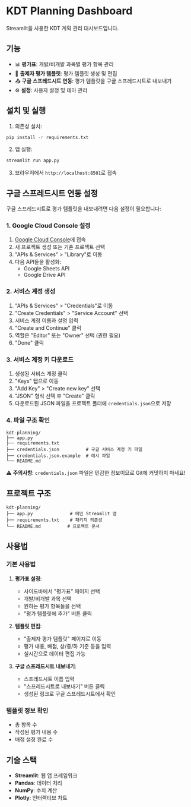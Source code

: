 # KDT Planning Dashboard

Streamlit을 사용한 KDT 계획 관리 대시보드입니다.

## 기능

- 📊 **평가표**: 개발/비개발 과목별 평가 항목 관리
- 📝 **출제자 평가 템플릿**: 평가 템플릿 생성 및 편집
- 📤 **구글 스프레드시트 연동**: 평가 템플릿을 구글 스프레드시트로 내보내기
- ⚙️ **설정**: 사용자 설정 및 테마 관리

## 설치 및 실행

1. 의존성 설치:
```bash
pip install -r requirements.txt
```

2. 앱 실행:
```bash
streamlit run app.py
```

3. 브라우저에서 `http://localhost:8501`로 접속

## 구글 스프레드시트 연동 설정

구글 스프레드시트로 평가 템플릿을 내보내려면 다음 설정이 필요합니다:

### 1. Google Cloud Console 설정

1. [Google Cloud Console](https://console.cloud.google.com/)에 접속
2. 새 프로젝트 생성 또는 기존 프로젝트 선택
3. "APIs & Services" > "Library"로 이동
4. 다음 API들을 활성화:
   - Google Sheets API
   - Google Drive API

### 2. 서비스 계정 생성

1. "APIs & Services" > "Credentials"로 이동
2. "Create Credentials" > "Service Account" 선택
3. 서비스 계정 이름과 설명 입력
4. "Create and Continue" 클릭
5. 역할은 "Editor" 또는 "Owner" 선택 (권한 필요)
6. "Done" 클릭

### 3. 서비스 계정 키 다운로드

1. 생성된 서비스 계정 클릭
2. "Keys" 탭으로 이동
3. "Add Key" > "Create new key" 선택
4. "JSON" 형식 선택 후 "Create" 클릭
5. 다운로드된 JSON 파일을 프로젝트 폴더에 `credentials.json`으로 저장

### 4. 파일 구조 확인

```
kdt-planning/
├── app.py
├── requirements.txt
├── credentials.json          # 구글 서비스 계정 키 파일
├── credentials.json.example  # 예시 파일
└── README.md
```

⚠️ **주의사항**: `credentials.json` 파일은 민감한 정보이므로 Git에 커밋하지 마세요!

## 프로젝트 구조

```
kdt-planning/
├── app.py              # 메인 Streamlit 앱
├── requirements.txt    # 패키지 의존성
└── README.md          # 프로젝트 문서
```

## 사용법

### 기본 사용법

1. **평가표 설정**:
   - 사이드바에서 "평가표" 페이지 선택
   - 개발/비개발 과목 선택
   - 원하는 평가 항목들을 선택
   - "평가 템플릿에 추가" 버튼 클릭

2. **템플릿 편집**:
   - "출제자 평가 템플릿" 페이지로 이동
   - 평가 내용, 배점, 상/중/하 기준 등을 입력
   - 실시간으로 데이터 편집 가능

3. **구글 스프레드시트 내보내기**:
   - 스프레드시트 이름 입력
   - "스프레드시트로 내보내기" 버튼 클릭
   - 생성된 링크로 구글 스프레드시트에서 확인

### 템플릿 정보 확인

- 총 항목 수
- 작성된 평가 내용 수
- 배점 설정 완료 수

## 기술 스택

- **Streamlit**: 웹 앱 프레임워크
- **Pandas**: 데이터 처리
- **NumPy**: 수치 계산
- **Plotly**: 인터랙티브 차트
